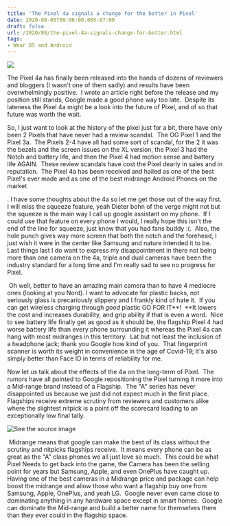 ```yaml
---
title: 'The Pixel 4a signals a change for the better in Pixel'
date: 2020-08-05T09:06:00.005-07:00
draft: false
url: /2020/08/the-pixel-4a-signals-change-for-better.html
tags: 
- Wear OS and Android
---
```


[![](https://1.bp.blogspot.com/-BMb6BO3EvkY/XyrEBTthEuI/AAAAAAAAIz8/94eQYMLJzl07s5Fksxgr92WqyeYQ_H89ACNcBGAsYHQ/s640/Google-Pixel-4a.jpg)](https://1.bp.blogspot.com/-BMb6BO3EvkY/XyrEBTthEuI/AAAAAAAAIz8/94eQYMLJzl07s5Fksxgr92WqyeYQ_H89ACNcBGAsYHQ/s1050/Google-Pixel-4a.jpg)

The Pixel 4a has finally been released into the hands of dozens of reviewers and bloggers (I wasn't one of them sadly) and results have been overwhelmingly positive.  I wrote an article right before the release and my position still stands, Google made a good phone way too late.  Despite its lateness the Pixel 4a might be a look into the future of Pixel, and of so that future was worth the wait.

So, I just want to look at the history of the pixel just for a bit, there have only been 2 Pixels that have never had a review scandal.  The OG Pixel 1 and the Pixel 3a.  The Pixels 2-4 have all had some sort of scandal, for the 2 it was the bezels and the screen issues on the XL version, the Pixel 3 had the Notch and battery life, and then the Pixel 4 had motion sense and battery life AGAIN.  These review scandals have cost the Pixel dearly in sales and in reputation.  The Pixel 4a has been received and hailed as one of the best Pixel's ever made and as one of the best midrange Android Phones on the market

. I have some thoughts about the 4a so let me get those out of the way first.  I will miss the squeeze feature, yeah Dieter bohn of the verge might not but the squeeze is the main way I call up google assistant on my phone.  If I could use that feature on every phone I would, I really hope this isn't the end of the line for squeeze, just know that you had fans buddy :(.  Also, the hole punch gives way more screen that both the notch and the forehead, I just wish it were in the center like Samsung and nature intended it to be. Last things last I do want to express my disappointment in there not being more than one camera on the 4a, triple and dual cameras have been the industry standard for a long time and I'm really sad to see no progress for Pixel. 

 Oh well, better to have an amazing main camera than to have 4 mediocre ones (looking at you Nord). I want to advocate for plastic backs, not seriously glass is precariously slippery and I frankly kind of hate it.  If you can get wireless charging through _good_ plastic GO FOR IT**!  **It lowers the cost and increases durability, and grip ability if that is even a word.  Nice to see battery life finally get as good as it should be, the flagship Pixel 4 had worse battery life than every phone surrounding it whereas the Pixel 4a can hang with most midranges in this territory.  Lat but not least the inclusion of a headphone jack; thank you Google how kind of you.  That fingerprint scanner is worth its weight in convenience in the age of Covid-19; it's also simply better than Face ID in terms of reliability for me.

Now let us talk about the effects of the 4a on the long-term of Pixel.  The rumors have all pointed to Google repositioning the Pixel turning it more into a Mid-range brand instead of a Flagship.  The "A" series has never disappointed us because we just did not expect much in the first place.  Flagships receive extreme scrutiny from reviewers and customers alike where the slightest nitpick is a point off the scorecard leading to an exceptionally low final tally. 

![See the source image](https://images.wired.it/wp-content/uploads/2020/08/05115002/pixel-5-4a-5g.jpg)

 Midrange means that google can make the best of its class without the scrutiny and nitpicks flagships receive.  It means every phone can be as great as the "A" class phones we all just love so much.  This could be what Pixel Needs to get back into the game, the Camera has been the selling point for years but Samsung, Apple, and even OnePlus have caught up.  Having one of the best cameras in a Midrange price and package can help boost the midrange and allow those who want a flagship buy one from Samsung, Apple, OnePlus, and yeah LG.  Google never even came close to dominating anything in any hardware space except in smart homes.  Google can dominate the Mid-range and build a better name for themselves there than they ever could in the flagship space.